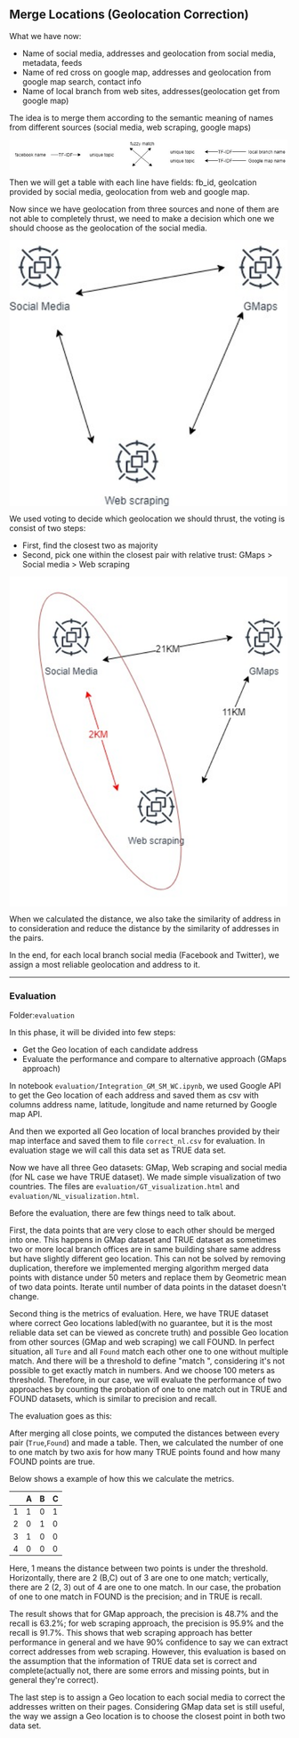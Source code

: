 ## Merge Locations (Geolocation Correction) 

What we have now:
* Name of social media, addresses and geolocation  from social media,  metadata, feeds
* Name of red cross on google map, addresses and geolocation from google map search, contact info
* Name of local branch from web sites,  addresses(geolocation get from google map) 

The idea is to merge them according to the semantic meaning of names from different sources (social media, web scraping, google maps)

<img align="center" src="report_sources/semantic_merge.jpg" width="500" />

Then we will get a table with each line have fields: fb_id, geolcation provided by social media, geolocation from web and google map.

Now since we have geolocation from three sources and none of them are not able to completely thrust, we need to make a decision which one we should choose as the geolocation of the social media.

<img align="center" src="report_sources/decision_making.jpg" width="500" />

We used voting to decide which geolocation we should thrust, the voting is consist of two steps:
* First, find the closest two as majority
* Second, pick one within the closest pair with relative trust: GMaps > Social media > Web scraping

<img align="center" src="report_sources/decision_making_semantic.jpg" width="500" />

When we calculated the distance, we also take the similarity of address in to consideration and reduce the distance by the similarity of addresses in the pairs.

In the end, for each local branch social media (Facebook and Twitter), we assign a most reliable geolocation and address to it. 

------------------------

### Evaluation

Folder:`evaluation`

In this phase, it will be divided into few steps:
* Get the Geo location of each candidate address
* Evaluate the performance and compare to alternative approach (GMaps approach) 

In notebook `evaluation/Integration_GM_SM_WC.ipynb`, we used Google API to get the Geo location of each address and saved them as csv with columns address name, latitude, longitude and name returned by Google map API.

And then we exported all Geo location of local branches provided by their map interface and saved them to file `correct_nl.csv` for evaluation. In evaluation stage we will call this data set as TRUE data set.

Now we have all three Geo datasets: GMap, Web scraping and social media (for NL case we have TRUE dataset). We made simple visualization of two countries.
The files are `evaluation/GT_visualization.html` and `evaluation/NL_visualization.html`.

Before the evaluation, there are few things need to talk about.

First, the data points that are very close to each other should be merged into one. 
This happens in GMap dataset and TRUE dataset as sometimes two or more local branch offices are in same building share same address but have slightly different geo location. 
This can not be solved by removing duplication, therefore we implemented merging algorithm merged data points with distance under 50 meters and replace them by Geometric mean of two data points.
Iterate until number of data points in the dataset doesn't change.

Second thing is the metrics of evaluation.
Here, we have TRUE dataset where correct Geo locations labled(with no guarantee, but it is the most reliable data set can be viewed as concrete truth) and possible Geo location from other sources (GMap and web scraping) we call FOUND.
In perfect situation, all `Ture` and all `Found` match each other one to one without multiple match.
And there will be a threshold to define "match ", considering it's not possible to get exactly match in numbers. And we choose 100 meters as threshold.
Therefore, in our case, we will evaluate the performance of two approaches by counting the probation of one to one match out in TRUE and FOUND datasets, which is similar to precision and recall.

The evaluation goes as this:

After merging all close points, we computed the distances between every pair (`True`,`Found`) and made a table.
Then, we calculated the number of one to one match by two axis for how many TRUE points found and how many FOUND points are true.

Below shows a example of how this we calculate the metrics.

|   | A | B | C |
|---|---|---|---|
| 1 | 1 | 0 | 1 |
| 2 | 0 | 1 | 0 |
| 3 | 1 | 0 | 0 |
| 4 | 0 | 0 | 0 |

Here, 1 means the distance between two points is under the threshold. Horizontally, there are 2 (B,C) out of 3 are one to one match; vertically, there are 2 (2, 3) out of 4 are one to one match.
In our case, the probation of one to one match in FOUND is the precision; and in TRUE is recall.

The result shows that for GMap approach, the precision is 48.7% and the recall is 63.2%; for web scraping approach, the precision is 95.9% and the recall is 91.7%. 
This shows that web scraping approach has better performance in general and we have 90% confidence to say we can extract correct addresses from web scraping.
However, this evaluation is based on the assumption that the information of TRUE data set is correct and complete(actually not, there are some errors and missing points, but in general they're correct).

The last step is to assign a Geo location to each social media to correct the addresses written on their pages. Considering GMap data set is still useful, the way we assign a Geo location is to choose the closest point in both two data set. 
